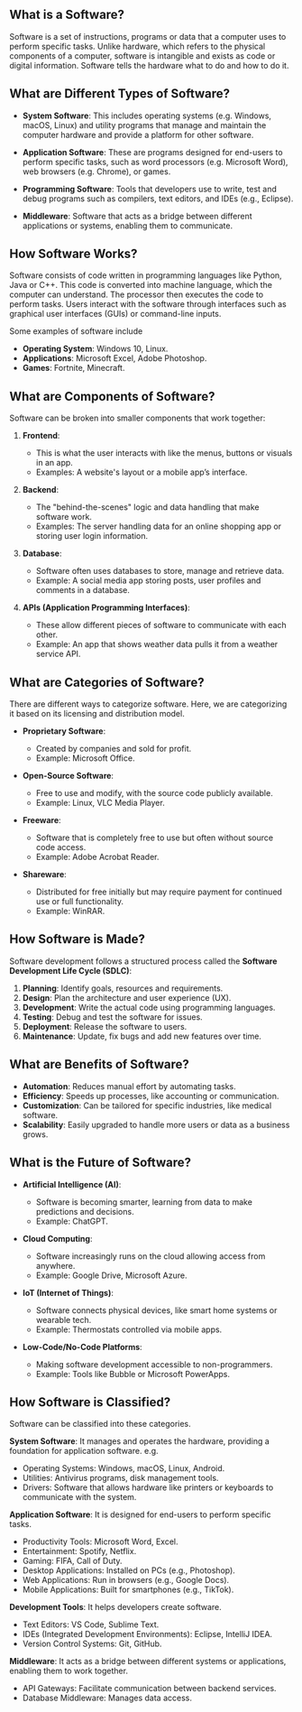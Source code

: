 ## What is a Software?

Software is a set of instructions, programs or data that a computer uses to perform specific tasks. Unlike hardware, which refers to the physical components of a computer, software is intangible and exists as code or digital information. Software tells the hardware what to do and how to do it.

## What are Different Types of Software?

- **System Software**: This includes operating systems (e.g. Windows, macOS, Linux) and utility programs that manage and maintain the computer hardware and provide a platform for other software.

- **Application Software**: These are programs designed for end-users to perform specific tasks, such as word processors (e.g. Microsoft Word), web browsers (e.g. Chrome), or games.

- **Programming Software**: Tools that developers use to write, test and debug programs such as compilers, text editors, and IDEs (e.g., Eclipse).

- **Middleware**: Software that acts as a bridge between different applications or systems, enabling them to communicate.

## How Software Works?

Software consists of code written in programming languages like Python, Java or C++. This code is converted into machine language, which the computer can understand. The processor then executes the code to perform tasks. Users interact with the software through interfaces such as graphical user interfaces (GUIs) or command-line inputs.

Some examples of software include

-   **Operating System**: Windows 10, Linux.
-   **Applications**: Microsoft Excel, Adobe Photoshop.
-   **Games**: Fortnite, Minecraft.

## What are Components of Software?

Software can be broken into smaller components that work together:

1.  **Frontend**:
    
    -   This is what the user interacts with like the menus, buttons or visuals in an app.
    -   Examples: A website's layout or a mobile app’s interface.

2.  **Backend**:
    
    -   The "behind-the-scenes" logic and data handling that make software work.
    -   Examples: The server handling data for an online shopping app or storing user login information.

3.  **Database**:
    
    -   Software often uses databases to store, manage and retrieve data.
    -   Example: A social media app storing posts, user profiles and comments in a database.

4.  **APIs (Application Programming Interfaces)**:
    
    -   These allow different pieces of software to communicate with each other.
    -   Example: An app that shows weather data pulls it from a weather service API.
  
## What are Categories of Software?

There are different ways to categorize software. Here, we are categorizing it based on its licensing and distribution model.

-   **Proprietary Software**:
    
    -   Created by companies and sold for profit.
    -   Example: Microsoft Office.
-   **Open-Source Software**:
    
    -   Free to use and modify, with the source code publicly available.
    -   Example: Linux, VLC Media Player.
-   **Freeware**:
    
    -   Software that is completely free to use but often without source code access.
    -   Example: Adobe Acrobat Reader.
-   **Shareware**:
    
    -   Distributed for free initially but may require payment for continued use or full functionality.
    -   Example: WinRAR.

## How Software is Made?

Software development follows a structured process called the **Software Development Life Cycle (SDLC)**:

1.  **Planning**: Identify goals, resources and requirements.
2.  **Design**: Plan the architecture and user experience (UX).
3.  **Development**: Write the actual code using programming languages.
4.  **Testing**: Debug and test the software for issues.
5.  **Deployment**: Release the software to users.
6.  **Maintenance**: Update, fix bugs and add new features over time.
  
## What are Benefits of Software?

-   **Automation**: Reduces manual effort by automating tasks.
-   **Efficiency**: Speeds up processes, like accounting or communication.
-   **Customization**: Can be tailored for specific industries, like medical software.
-   **Scalability**: Easily upgraded to handle more users or data as a business grows.

## What is the Future of Software?

-   **Artificial Intelligence (AI)**:
    
    -   Software is becoming smarter, learning from data to make predictions and decisions.
    -   Example: ChatGPT.
-   **Cloud Computing**:
    
    -   Software increasingly runs on the cloud allowing access from anywhere.
    -   Example: Google Drive, Microsoft Azure.
-   **IoT (Internet of Things)**:
    
    -   Software connects physical devices, like smart home systems or wearable tech.
    -   Example: Thermostats controlled via mobile apps.
-   **Low-Code/No-Code Platforms**:
    
    -   Making software development accessible to non-programmers.
    -   Example: Tools like Bubble or Microsoft PowerApps.

## How Software is Classified?

Software can be classified into these categories. 

**System Software**: It manages and operates the hardware, providing a foundation for application software. e.g.
-   Operating Systems: Windows, macOS, Linux, Android.
-   Utilities: Antivirus programs, disk management tools.
-   Drivers: Software that allows hardware like printers or keyboards to communicate with the system.

**Application Software**: It is designed for end-users to perform specific tasks.
-   Productivity Tools: Microsoft Word, Excel.
-   Entertainment: Spotify, Netflix.
-   Gaming: FIFA, Call of Duty.
-   Desktop Applications: Installed on PCs (e.g., Photoshop).
-   Web Applications: Run in browsers (e.g., Google Docs).
-   Mobile Applications: Built for smartphones (e.g., TikTok).

**Development Tools**: It helps developers create software.
-   Text Editors: VS Code, Sublime Text.
-   IDEs (Integrated Development Environments): Eclipse, IntelliJ IDEA.
-   Version Control Systems: Git, GitHub.

**Middleware**: It acts as a bridge between different systems or applications, enabling them to work together.
-   API Gateways: Facilitate communication between backend services.
-   Database Middleware: Manages data access.


  

